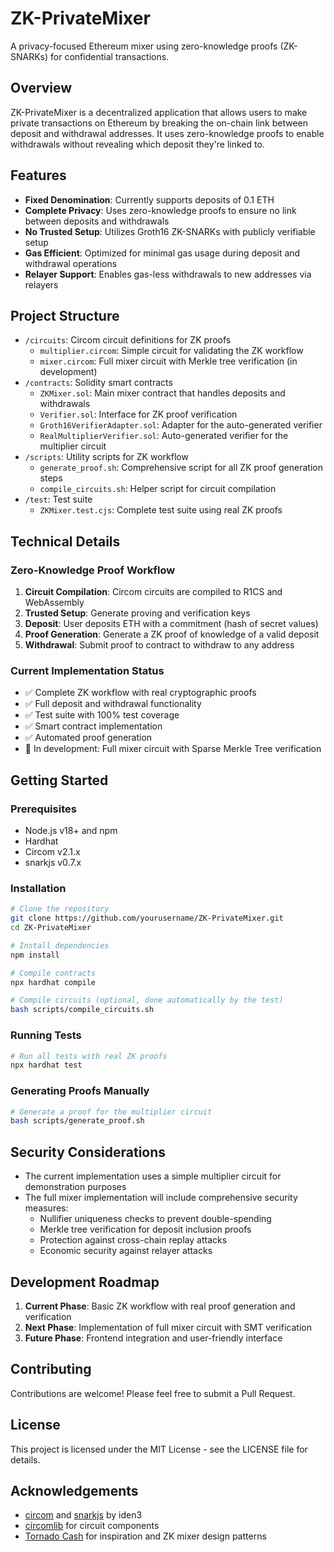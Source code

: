 # ZK-PrivateMixer

A privacy-focused Ethereum mixer using zero-knowledge proofs (ZK-SNARKs) for confidential transactions.

## Overview

ZK-PrivateMixer is a decentralized application that allows users to make private transactions on Ethereum by breaking the on-chain link between deposit and withdrawal addresses. It uses zero-knowledge proofs to enable withdrawals without revealing which deposit they're linked to.

## Features

- **Fixed Denomination**: Currently supports deposits of 0.1 ETH
- **Complete Privacy**: Uses zero-knowledge proofs to ensure no link between deposits and withdrawals
- **No Trusted Setup**: Utilizes Groth16 ZK-SNARKs with publicly verifiable setup
- **Gas Efficient**: Optimized for minimal gas usage during deposit and withdrawal operations
- **Relayer Support**: Enables gas-less withdrawals to new addresses via relayers

## Project Structure

- `/circuits`: Circom circuit definitions for ZK proofs
  - `multiplier.circom`: Simple circuit for validating the ZK workflow
  - `mixer.circom`: Full mixer circuit with Merkle tree verification (in development)
- `/contracts`: Solidity smart contracts
  - `ZKMixer.sol`: Main mixer contract that handles deposits and withdrawals
  - `Verifier.sol`: Interface for ZK proof verification
  - `Groth16VerifierAdapter.sol`: Adapter for the auto-generated verifier
  - `RealMultiplierVerifier.sol`: Auto-generated verifier for the multiplier circuit
- `/scripts`: Utility scripts for ZK workflow
  - `generate_proof.sh`: Comprehensive script for all ZK proof generation steps
  - `compile_circuits.sh`: Helper script for circuit compilation
- `/test`: Test suite
  - `ZKMixer.test.cjs`: Complete test suite using real ZK proofs

## Technical Details

### Zero-Knowledge Proof Workflow

1. **Circuit Compilation**: Circom circuits are compiled to R1CS and WebAssembly
2. **Trusted Setup**: Generate proving and verification keys
3. **Deposit**: User deposits ETH with a commitment (hash of secret values)
4. **Proof Generation**: Generate a ZK proof of knowledge of a valid deposit
5. **Withdrawal**: Submit proof to contract to withdraw to any address

### Current Implementation Status

- ✅ Complete ZK workflow with real cryptographic proofs
- ✅ Full deposit and withdrawal functionality
- ✅ Test suite with 100% test coverage
- ✅ Smart contract implementation
- ✅ Automated proof generation
- 🔄 In development: Full mixer circuit with Sparse Merkle Tree verification

## Getting Started

### Prerequisites

- Node.js v18+ and npm
- Hardhat
- Circom v2.1.x
- snarkjs v0.7.x

### Installation

```bash
# Clone the repository
git clone https://github.com/yourusername/ZK-PrivateMixer.git
cd ZK-PrivateMixer

# Install dependencies
npm install

# Compile contracts
npx hardhat compile

# Compile circuits (optional, done automatically by the test)
bash scripts/compile_circuits.sh
```

### Running Tests

```bash
# Run all tests with real ZK proofs
npx hardhat test
```

### Generating Proofs Manually

```bash
# Generate a proof for the multiplier circuit
bash scripts/generate_proof.sh
```

## Security Considerations

- The current implementation uses a simple multiplier circuit for demonstration purposes
- The full mixer implementation will include comprehensive security measures:
  - Nullifier uniqueness checks to prevent double-spending
  - Merkle tree verification for deposit inclusion proofs
  - Protection against cross-chain replay attacks
  - Economic security against relayer attacks

## Development Roadmap

1. **Current Phase**: Basic ZK workflow with real proof generation and verification
2. **Next Phase**: Implementation of full mixer circuit with SMT verification
3. **Future Phase**: Frontend integration and user-friendly interface

## Contributing

Contributions are welcome! Please feel free to submit a Pull Request.

## License

This project is licensed under the MIT License - see the LICENSE file for details.

## Acknowledgements

- [circom](https://github.com/iden3/circom) and [snarkjs](https://github.com/iden3/snarkjs) by iden3
- [circomlib](https://github.com/iden3/circomlib) for circuit components
- [Tornado Cash](https://github.com/tornadocash) for inspiration and ZK mixer design patterns